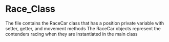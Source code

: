 # Race_Class
The file contains the RaceCar class that has a position private variable with setter, getter, and movement methods The RaceCar objects represent the contenders racing when they are instantiated in the main class 

